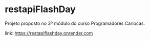 # restapiFlashDay
Projeto proposto no 3º módulo do curso Programadores Cariocas.

link: https://restapiflashday.onrender.com
